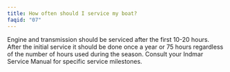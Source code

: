 ```yaml
---
title: How often should I service my boat?
faqid: "07"
---
```

Engine and transmission should be serviced after the first 10-20 hours.  After the initial service it should be done once a year or 75 hours regardless of the number of hours used during the season.  Consult your Indmar Service Manual for specific service milestones. 
